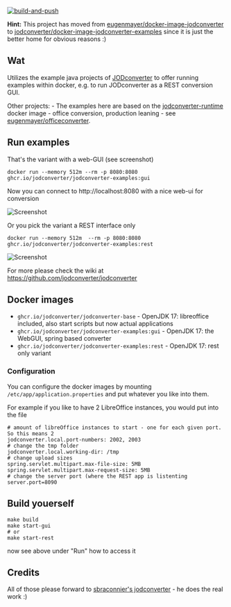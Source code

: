 [![build-and-push](https://github.com/jodconverter/docker-image-jodconverter-examples/actions/workflows/build.yml/badge.svg)](https://github.com/jodconverter/docker-image-jodconverter-examples/actions/workflows/build.yml)

**Hint:** This project has moved from [eugenmayer/docker-image-jodconverter](https://github.com/eugenmayer/docker-image-jodconverter) to [jodconverter/docker-image-jodconverter-examples](https://github.com/jodconverter/docker-image-jodconverter-examples)
since it is just the better home for obvious reasons :)

## Wat

Utilizes the example java projects of [JODconverter](https://github.com/jodconverter/jodconverter) to offer running examples within docker, e.g. to run JODconverter as a REST conversion GUI.

Other projects:
    - The examples here are based on the [jodconverter-runtime](https://github.com/jodconverter/docker-image-jodconverter-runtime) docker image
    - office conversion, production leaning - see [eugenmayer/officeconverter](https://github.com/EugenMayer/officeconverter).

## Run examples

That's the variant with a web-GUI (see screenshot)

    docker run --memory 512m --rm -p 8080:8080 ghcr.io/jodconverter/jodconverter-examples:gui

Now you can connect to http://localhost:8080 with a nice web-ui for conversion

![Screenshot](https://github.com/jodconverter/docker-image-jodconverter/blob/main/webapp.png)

Or you pick the variant a REST interface only

    docker run --memory 512m  --rm -p 8080:8080 ghcr.io/jodconverter/jodconverter-examples:rest

![Screenshot](https://github.com/jodconverter/docker-image-jodconverter/blob/main/rest.png)

For more please check the wiki at https://github.com/jodconverter/jodconverter

## Docker images

- `ghcr.io/jodconverter/jodconverter-base` - OpenJDK 17: libreoffice included, also start scripts but now actual applications
- `ghcr.io/jodconverter/jodconverter-examples:gui` - OpenJDK 17: the WebGUI, spring based converter
- `ghcr.io/jodconverter/jodconverter-examples:rest` - OpenJDK 17: rest only variant

### Configuration

You can configure the docker images by mounting `/etc/app/application.properties` and put whatever you like into them.

For example if you like to have 2 LibreOffice instances, you would put into the file

```properties
# amount of libreOffice instances to start - one for each given port. So this means 2
jodconverter.local.port-numbers: 2002, 2003
# change the tmp folder
jodconverter.local.working-dir: /tmp
# change upload sizes
spring.servlet.multipart.max-file-size: 5MB
spring.servlet.multipart.max-request-size: 5MB
# change the server port (where the REST app is listenting
server.port=8090
```

## Build youerself

    make build
    make start-gui
    # or
    make start-rest

now see above under "Run" how to access it

## Credits

All of those please forward to [sbraconnier's jodconverter](https://github.com/jodconverter/jodconverter) - he does the real work :)
